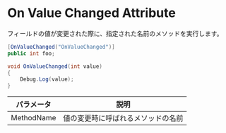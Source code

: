 # On Value Changed Attribute

フィールドの値が変更された際に、指定された名前のメソッドを実行します。

```cs 
[OnValueChanged("OnValueChanged")]
public int foo;

void OnValueChanged(int value)
{
    Debug.Log(value);
}
```

| パラメータ | 説明 |
| - | - |
| MethodName | 値の変更時に呼ばれるメソッドの名前 |